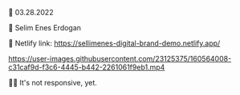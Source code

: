 🔷 03.28.2022

🔷 Selim Enes Erdogan

🔷 Netlify link: https://sellimenes-digital-brand-demo.netlify.app/

https://user-images.githubusercontent.com/23125375/160564008-c31caf9d-f3c6-4445-b442-2261061f9eb1.mp4

📌📌 It's not responsive, yet.
